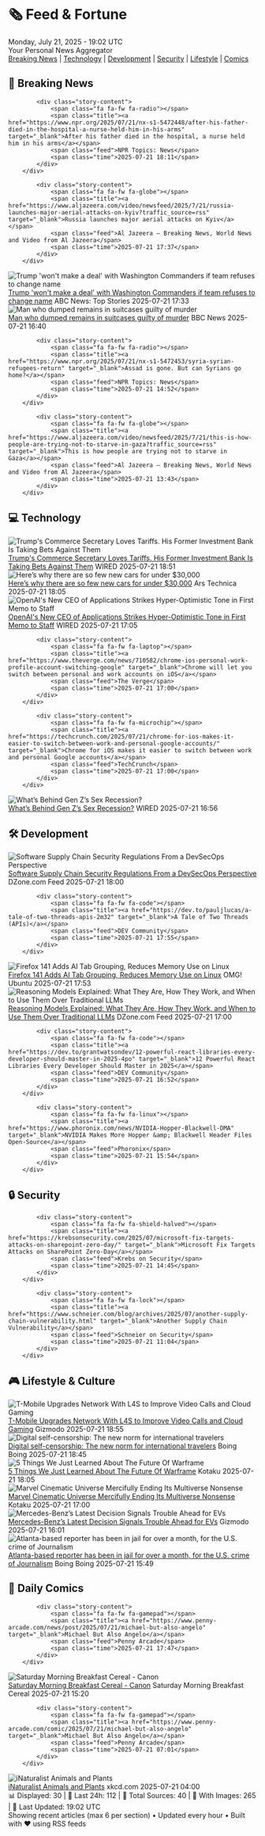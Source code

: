 <!-- Processing 54 RSS feeds at 2025-07-21 19:02:45 UTC -->
<!-- Processing: XKCD -->
<!-- Processing: Saturday Morning Breakfast Cereal -->
<!-- Processing: Dilbert -->
<!-- Processing: Cyanide & Happiness -->
<!-- Processing: Girl Genius -->
<!-- Processing: BBC World News -->
<!-- Processing: NPR News -->
<!-- Processing: CBC News -->
<!-- Error processing https://rss.cbc.ca/lineup/topstories.xml: The read operation timed out -->
<!-- Processing: NBC News Breaking -->
<!-- Processing: Sky News World -->
<!-- Processing: Ars Technica -->
<!-- Processing: O'Reilly Radar -->
<!-- Processing: WIRED -->
<!-- Processing: Phoronix Linux News -->
<!-- Processing: It's FOSS -->
<!-- Processing: OMG! Ubuntu -->
<!-- Processing: Linux.com -->
<!-- Processing: InfoQ -->
<!-- Processing: DZone -->
<!-- Processing: Martin Fowler -->
<!-- Processing: Coding Horror -->
<!-- Processing: The Pragmatic Engineer -->
<!-- Processing: Gizmodo -->
<!-- Processing: Kotaku -->
<!-- Processing: Boing Boing -->
<!-- Processing: Krebs on Security -->
<!-- Generated 11 new posts out of 26 feeds processed -->
<div class="newspaper-header">
    <h1 class="newspaper-title">🗞️ Feed & Fortune</h1>
    <div class="newspaper-date">Monday, July 21, 2025 - 19:02 UTC</div>
    <div class="newspaper-subtitle">Your Personal News Aggregator</div>
</div>

<div class="newspaper-nav">
    <a href="#breaking">Breaking News</a> |
    <a href="#tech">Technology</a> |
    <a href="#dev">Development</a> |
    <a href="#security">Security</a> |
    <a href="#lifestyle">Lifestyle</a> |
    <a href="#webcomics">Comics</a>
</div>

<div class="news-section breaking-news" id="breaking">
<h2 class="section-header">🚨 Breaking News</h2>
<div class="stories-container">
<div class="story">
            
            <div class="story-content">
                <span class="fa fa-fw fa-radio"></span>
                <span class="title"><a href="https://www.npr.org/2025/07/21/nx-s1-5472448/after-his-father-died-in-the-hospital-a-nurse-held-him-in-his-arms" target="_blank">After his father died in the hospital, a nurse held him in his arms</a></span>
                <span class="feed">NPR Topics: News</span>
                <span class="time">2025-07-21 18:11</span>
            </div>
        </div>
<div class="story">
            
            <div class="story-content">
                <span class="fa fa-fw fa-globe"></span>
                <span class="title"><a href="https://www.aljazeera.com/video/newsfeed/2025/7/21/russia-launches-major-aerial-attacks-on-kyiv?traffic_source=rss" target="_blank">Russia launches major aerial attacks on Kyiv</a></span>
                <span class="feed">Al Jazeera – Breaking News, World News and Video from Al Jazeera</span>
                <span class="time">2025-07-21 17:37</span>
            </div>
        </div>
<div class="story">
            <img src="https://s.abcnews.com/images/Politics/washington-commanders-ap-jef-250721_1753103576549_hpMain_4x3t_384.jpg" alt="Trump &#x27;won&#x27;t make a deal&#x27; with Washington Commanders if team refuses to change name" class="story-image" loading="lazy" onerror="this.style.display='none'">
            <div class="story-content">
                <span class="fa fa-fw fa-tv"></span>
                <span class="title"><a href="https://abcnews.go.com/Politics/trump-demands-washington-commanders-reverse-change-threatens-facilitate/story?id=123921777" target="_blank">Trump &#x27;won&#x27;t make a deal&#x27; with Washington Commanders if team refuses to change name</a></span>
                <span class="feed">ABC News: Top Stories</span>
                <span class="time">2025-07-21 17:33</span>
            </div>
        </div>
<div class="story">
            <img src="https://ichef.bbci.co.uk/ace/standard/240/cpsprodpb/e3f2/live/e6de22b0-60b5-11f0-8f76-673f2ccf81d9.png" alt="Man who dumped remains in suitcases guilty of murder" class="story-image" loading="lazy" onerror="this.style.display='none'">
            <div class="story-content">
                <span class="fa fa-fw fa-flag"></span>
                <span class="title"><a href="https://www.bbc.com/news/articles/c98wz78jy6zo" target="_blank">Man who dumped remains in suitcases guilty of murder</a></span>
                <span class="feed">BBC News</span>
                <span class="time">2025-07-21 16:40</span>
            </div>
        </div>
<div class="story">
            
            <div class="story-content">
                <span class="fa fa-fw fa-radio"></span>
                <span class="title"><a href="https://www.npr.org/2025/07/21/nx-s1-5472453/syria-syrian-refugees-return" target="_blank">Assad is gone. But can Syrians go home?</a></span>
                <span class="feed">NPR Topics: News</span>
                <span class="time">2025-07-21 14:52</span>
            </div>
        </div>
<div class="story">
            
            <div class="story-content">
                <span class="fa fa-fw fa-globe"></span>
                <span class="title"><a href="https://www.aljazeera.com/video/newsfeed/2025/7/21/this-is-how-people-are-trying-not-to-starve-in-gaza?traffic_source=rss" target="_blank">This is how people are trying not to starve in Gaza</a></span>
                <span class="feed">Al Jazeera – Breaking News, World News and Video from Al Jazeera</span>
                <span class="time">2025-07-21 13:43</span>
            </div>
        </div>
</div>
</div>
<div class="news-section tech-news" id="tech">
<h2 class="section-header">💻 Technology</h2>
<div class="stories-container">
<div class="story">
            <img src="https://media.wired.com/photos/687ab179057dbd23f7776e33/master/pass/Cantor-Fitzgerald-Offers-to-Buy-Trump-Tariff-Refunds-Business-2216989642.jpg" alt="Trump&#x27;s Commerce Secretary Loves Tariffs. His Former Investment Bank Is Taking Bets Against Them" class="story-image" loading="lazy" onerror="this.style.display='none'">
            <div class="story-content">
                <span class="fa fa-fw fa-bolt"></span>
                <span class="title"><a href="https://www.wired.com/story/cantor-fitzgerald-trump-tariff-refunds/" target="_blank">Trump&#x27;s Commerce Secretary Loves Tariffs. His Former Investment Bank Is Taking Bets Against Them</a></span>
                <span class="feed">WIRED</span>
                <span class="time">2025-07-21 18:51</span>
            </div>
        </div>
<div class="story">
            <img src="https://cdn.arstechnica.net/wp-content/uploads/2025/07/GettyImages-2210433548-500x500.jpg" alt="Here’s why there are so few new cars for under $30,000" class="story-image" loading="lazy" onerror="this.style.display='none'">
            <div class="story-content">
                <span class="fa fa-fw fa-cog"></span>
                <span class="title"><a href="https://arstechnica.com/cars/2025/07/heres-why-there-are-so-few-new-cars-for-under-30000/" target="_blank">Here’s why there are so few new cars for under $30,000</a></span>
                <span class="feed">Ars Technica</span>
                <span class="time">2025-07-21 18:05</span>
            </div>
        </div>
<div class="story">
            <img src="https://media.wired.com/photos/687e683e647fb437b22c5c93/master/pass/Fidji-Simo-Note-OpenAI-Business-2198334790.jpg" alt="OpenAI&#x27;s New CEO of Applications Strikes Hyper-Optimistic Tone in First Memo to Staff" class="story-image" loading="lazy" onerror="this.style.display='none'">
            <div class="story-content">
                <span class="fa fa-fw fa-bolt"></span>
                <span class="title"><a href="https://www.wired.com/story/openai-fidji-simo-note-employees/" target="_blank">OpenAI&#x27;s New CEO of Applications Strikes Hyper-Optimistic Tone in First Memo to Staff</a></span>
                <span class="feed">WIRED</span>
                <span class="time">2025-07-21 17:05</span>
            </div>
        </div>
<div class="story">
            
            <div class="story-content">
                <span class="fa fa-fw fa-laptop"></span>
                <span class="title"><a href="https://www.theverge.com/news/710582/chrome-ios-personal-work-profile-account-switching-google" target="_blank">Chrome will let you switch between personal and work accounts on iOS</a></span>
                <span class="feed">The Verge</span>
                <span class="time">2025-07-21 17:00</span>
            </div>
        </div>
<div class="story">
            
            <div class="story-content">
                <span class="fa fa-fw fa-microchip"></span>
                <span class="title"><a href="https://techcrunch.com/2025/07/21/chrome-for-ios-makes-it-easier-to-switch-between-work-and-personal-google-accounts/" target="_blank">Chrome for iOS makes it easier to switch between work and personal Google accounts</a></span>
                <span class="feed">TechCrunch</span>
                <span class="time">2025-07-21 17:00</span>
            </div>
        </div>
<div class="story">
            <img src="https://media.wired.com/photos/6879329fe6a6b93defeaf82c/master/pass/Uncanny-Valley-Gen-Z-Sex-Recession-641831648.jpg" alt="What’s Behind Gen Z’s Sex Recession?" class="story-image" loading="lazy" onerror="this.style.display='none'">
            <div class="story-content">
                <span class="fa fa-fw fa-bolt"></span>
                <span class="title"><a href="https://www.wired.com/story/uncanny-valley-podcast-whats-behind-gen-zs-sex-recession/" target="_blank">What’s Behind Gen Z’s Sex Recession?</a></span>
                <span class="feed">WIRED</span>
                <span class="time">2025-07-21 16:56</span>
            </div>
        </div>
</div>
</div>
<div class="news-section dev-news" id="dev">
<h2 class="section-header">🛠️ Development</h2>
<div class="stories-container">
<div class="story">
            <img src="https://dz2cdn1.dzone.com/thumbnail?fid=18526948&w=600" alt="Software Supply Chain Security Regulations From a DevSecOps Perspective" class="story-image" loading="lazy" onerror="this.style.display='none'">
            <div class="story-content">
                <span class="fa fa-fw fa-newspaper"></span>
                <span class="title"><a href="https://dzone.com/articles/software-supply-chain-security-regulations-devsecops" target="_blank">Software Supply Chain Security Regulations From a DevSecOps Perspective</a></span>
                <span class="feed">DZone.com Feed</span>
                <span class="time">2025-07-21 18:00</span>
            </div>
        </div>
<div class="story">
            
            <div class="story-content">
                <span class="fa fa-fw fa-code"></span>
                <span class="title"><a href="https://dev.to/pauljlucas/a-tale-of-two-threads-apis-2m32" target="_blank">A Tale of Two Threads (APIs)</a></span>
                <span class="feed">DEV Community</span>
                <span class="time">2025-07-21 17:55</span>
            </div>
        </div>
<div class="story">
            <img src="https://i0.wp.com/www.omgubuntu.co.uk/wp-content/uploads/2025/07/firefox-141.jpg?resize=406%2C232&amp;ssl=1" alt="Firefox 141 Adds AI Tab Grouping, Reduces Memory Use on Linux" class="story-image" loading="lazy" onerror="this.style.display='none'">
            <div class="story-content">
                <span class="fa fa-fw fa-ubuntu"></span>
                <span class="title"><a href="https://www.omgubuntu.co.uk/2025/07/firefox-141-release-ai-tabs-linux-memory" target="_blank">Firefox 141 Adds AI Tab Grouping, Reduces Memory Use on Linux</a></span>
                <span class="feed">OMG! Ubuntu</span>
                <span class="time">2025-07-21 17:53</span>
            </div>
        </div>
<div class="story">
            <img src="https://dz2cdn1.dzone.com/thumbnail?fid=18432345&w=600" alt="Reasoning Models Explained: What They Are, How They Work, and When to Use Them Over Traditional LLMs" class="story-image" loading="lazy" onerror="this.style.display='none'">
            <div class="story-content">
                <span class="fa fa-fw fa-newspaper"></span>
                <span class="title"><a href="https://dzone.com/articles/reasoning-models-vs-llms-guide" target="_blank">Reasoning Models Explained: What They Are, How They Work, and When to Use Them Over Traditional LLMs</a></span>
                <span class="feed">DZone.com Feed</span>
                <span class="time">2025-07-21 17:00</span>
            </div>
        </div>
<div class="story">
            
            <div class="story-content">
                <span class="fa fa-fw fa-code"></span>
                <span class="title"><a href="https://dev.to/grantwatsondev/12-powerful-react-libraries-every-developer-should-master-in-2025-4po" target="_blank">12 Powerful React Libraries Every Developer Should Master in 2025</a></span>
                <span class="feed">DEV Community</span>
                <span class="time">2025-07-21 16:52</span>
            </div>
        </div>
<div class="story">
            
            <div class="story-content">
                <span class="fa fa-fw fa-linux"></span>
                <span class="title"><a href="https://www.phoronix.com/news/NVIDIA-Hopper-Blackwell-DMA" target="_blank">NVIDIA Makes More Hopper &amp; Blackwell Header Files Open-Source</a></span>
                <span class="feed">Phoronix</span>
                <span class="time">2025-07-21 15:54</span>
            </div>
        </div>
</div>
</div>
<div class="news-section security-news" id="security">
<h2 class="section-header">🔒 Security</h2>
<div class="stories-container">
<div class="story">
            
            <div class="story-content">
                <span class="fa fa-fw fa-shield-halved"></span>
                <span class="title"><a href="https://krebsonsecurity.com/2025/07/microsoft-fix-targets-attacks-on-sharepoint-zero-day/" target="_blank">Microsoft Fix Targets Attacks on SharePoint Zero-Day</a></span>
                <span class="feed">Krebs on Security</span>
                <span class="time">2025-07-21 14:45</span>
            </div>
        </div>
<div class="story">
            
            <div class="story-content">
                <span class="fa fa-fw fa-lock"></span>
                <span class="title"><a href="https://www.schneier.com/blog/archives/2025/07/another-supply-chain-vulnerability.html" target="_blank">Another Supply Chain Vulnerability</a></span>
                <span class="feed">Schneier on Security</span>
                <span class="time">2025-07-21 11:04</span>
            </div>
        </div>
</div>
</div>
<div class="news-section lifestyle-news" id="lifestyle">
<h2 class="section-header">🎮 Lifestyle & Culture</h2>
<div class="stories-container">
<div class="story">
            <img src="https://gizmodo.com/app/uploads/2025/04/T-Mobile.jpg" alt="T-Mobile Upgrades Network With L4S to Improve Video Calls and Cloud Gaming" class="story-image" loading="lazy" onerror="this.style.display='none'">
            <div class="story-content">
                <span class="fa fa-fw fa-computer"></span>
                <span class="title"><a href="https://gizmodo.com/t-mobile-upgrades-network-with-l4s-to-improve-video-calls-and-cloud-gaming-2000632202" target="_blank">T-Mobile Upgrades Network With L4S to Improve Video Calls and Cloud Gaming</a></span>
                <span class="feed">Gizmodo</span>
                <span class="time">2025-07-21 18:55</span>
            </div>
        </div>
<div class="story">
            <img src="https://i0.wp.com/boingboing.net/wp-content/uploads/2025/07/phone_on_fire.jpg?fit=1200%2C800&amp;quality=60&amp;ssl=1" alt="Digital self-censorship: The new norm for international travelers" class="story-image" loading="lazy" onerror="this.style.display='none'">
            <div class="story-content">
                <span class="fa fa-fw fa-arrow-right"></span>
                <span class="title"><a href="https://boingboing.net/2025/07/21/digital-self-censorship-the-new-norm-for-international-travelers.html" target="_blank">Digital self-censorship: The new norm for international travelers</a></span>
                <span class="feed">Boing Boing</span>
                <span class="time">2025-07-21 18:45</span>
            </div>
        </div>
<div class="story">
            <img src="https://i.kinja-img.com/image/upload/c_fit,q_80,w_636/78d8efd381bbe42c7f3e67c13715babc.jpg" alt="5 Things We Just Learned About The Future Of Warframe" class="story-image" loading="lazy" onerror="this.style.display='none'">
            <div class="story-content">
                <span class="fa fa-fw fa-gamepad"></span>
                <span class="title"><a href="https://kotaku.com/warframe-soulsframe-switch-2-tau-trailer-tennocon-2025-1851786622" target="_blank">5 Things We Just Learned About The Future Of Warframe</a></span>
                <span class="feed">Kotaku</span>
                <span class="time">2025-07-21 18:05</span>
            </div>
        </div>
<div class="story">
            <img src="https://i.kinja-img.com/image/upload/c_fit,q_80,w_636/a8b24c01bb66fec05d50c66490ad1691.jpg" alt="Marvel Cinematic Universe Mercifully Ending Its Multiverse Nonsense" class="story-image" loading="lazy" onerror="this.style.display='none'">
            <div class="story-content">
                <span class="fa fa-fw fa-gamepad"></span>
                <span class="title"><a href="https://kotaku.com/marvel-mcu-x-men-movies-multiverse-phase-6-avengers-1851786617" target="_blank">Marvel Cinematic Universe Mercifully Ending Its Multiverse Nonsense</a></span>
                <span class="feed">Kotaku</span>
                <span class="time">2025-07-21 17:00</span>
            </div>
        </div>
<div class="story">
            <img src="https://gizmodo.com/app/uploads/2023/05/5b31ce6f7311225043a509d60f24ba9a.jpg" alt="Mercedes-Benz’s Latest Decision Signals Trouble Ahead for EVs" class="story-image" loading="lazy" onerror="this.style.display='none'">
            <div class="story-content">
                <span class="fa fa-fw fa-computer"></span>
                <span class="title"><a href="https://gizmodo.com/mercedes-benzs-latest-decision-signals-trouble-ahead-for-evs-2000632048" target="_blank">Mercedes-Benz’s Latest Decision Signals Trouble Ahead for EVs</a></span>
                <span class="feed">Gizmodo</span>
                <span class="time">2025-07-21 16:01</span>
            </div>
        </div>
<div class="story">
            <img src="https://i0.wp.com/boingboing.net/wp-content/uploads/2025/07/Screenshot-2025-07-20-at-4.45.32-PM.png?fit=1200%2C694&amp;quality=55&amp;ssl=1" alt="Atlanta-based reporter has been in jail for over a month, for the U.S. crime of Journalism" class="story-image" loading="lazy" onerror="this.style.display='none'">
            <div class="story-content">
                <span class="fa fa-fw fa-arrow-right"></span>
                <span class="title"><a href="https://boingboing.net/2025/07/21/atlanta-based-reporter-has-been-in-jail-for-over-a-month-for-the-u-s-crime-of-journalism.html" target="_blank">Atlanta-based reporter has been in jail for over a month, for the U.S. crime of Journalism</a></span>
                <span class="feed">Boing Boing</span>
                <span class="time">2025-07-21 15:49</span>
            </div>
        </div>
</div>
</div>
<div class="news-section webcomics-section" id="webcomics">
<h2 class="section-header">🎨 Daily Comics</h2>
<div class="stories-container">
<div class="story">
            
            <div class="story-content">
                <span class="fa fa-fw fa-gamepad"></span>
                <span class="title"><a href="https://www.penny-arcade.com/news/post/2025/07/21/michael-but-also-angelo" target="_blank">Michael But Also Angelo</a></span>
                <span class="feed">Penny Arcade</span>
                <span class="time">2025-07-21 17:47</span>
            </div>
        </div>
<div class="story">
            <img src="https://www.smbc-comics.com/comics/1753068043-20250722 (1).png" alt="Saturday Morning Breakfast Cereal - Canon" class="story-image" loading="lazy" onerror="this.style.display='none'">
            <div class="story-content">
                <span class="fa fa-fw fa-smile"></span>
                <span class="title"><a href="https://www.smbc-comics.com/comic/canon" target="_blank">Saturday Morning Breakfast Cereal - Canon</a></span>
                <span class="feed">Saturday Morning Breakfast Cereal</span>
                <span class="time">2025-07-21 15:20</span>
            </div>
        </div>
<div class="story">
            
            <div class="story-content">
                <span class="fa fa-fw fa-gamepad"></span>
                <span class="title"><a href="https://www.penny-arcade.com/comic/2025/07/21/michael-but-also-angelo" target="_blank">Michael But Also Angelo</a></span>
                <span class="feed">Penny Arcade</span>
                <span class="time">2025-07-21 07:01</span>
            </div>
        </div>
<div class="story">
            <img src="https://imgs.xkcd.com/comics/inaturalist_animals_and_plants.png" alt="iNaturalist Animals and Plants" class="story-image" loading="lazy" onerror="this.style.display='none'">
            <div class="story-content">
                <span class="fa fa-fw fa-laugh"></span>
                <span class="title"><a href="https://xkcd.com/3118/" target="_blank">iNaturalist Animals and Plants</a></span>
                <span class="feed">xkcd.com</span>
                <span class="time">2025-07-21 04:00</span>
            </div>
        </div>
</div>
</div>

<div class="newspaper-footer">
    <div class="stats">
        📊 Displayed: 30 | 📅 Last 24h: 112 | 📡 Total Sources: 40 | 📸 With Images: 265 |
        🔄 Last Updated: 19:02 UTC
    </div>
    <div class="footer-note">
        Showing recent articles (max 6 per section) • Updated every hour • Built with ❤️ using RSS feeds
    </div>
</div>
